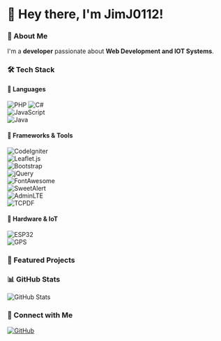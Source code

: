 # 👋 Hey there, I'm JimJ0112!

### 🚀 About Me  
I'm a **developer** passionate about **Web Development and IOT Systems**.  

### 🛠️ Tech Stack  

#### 🔹 Languages  
![PHP](https://img.shields.io/badge/PHP-%23777BB4.svg?style=for-the-badge&logo=php&logoColor=white) 
![C#](https://img.shields.io/badge/C%23-%23239120.svg?style=for-the-badge&logo=c-sharp&logoColor=white)  
![JavaScript](https://img.shields.io/badge/JavaScript-%23F7DF1E.svg?style=for-the-badge&logo=javascript&logoColor=black)  
![Java](https://img.shields.io/badge/Java-%23ED8B00.svg?style=for-the-badge&logo=openjdk&logoColor=white)  


#### 🔹 Frameworks & Tools
![CodeIgniter](https://img.shields.io/badge/CodeIgniter-%23EE4623.svg?style=for-the-badge&logo=codeigniter&logoColor=white)  
![Leaflet.js](https://img.shields.io/badge/Leaflet.js-%23199900.svg?style=for-the-badge&logo=leaflet&logoColor=white)  
![Bootstrap](https://img.shields.io/badge/Bootstrap-%23563D7C.svg?style=for-the-badge&logo=bootstrap&logoColor=white)  
![jQuery](https://img.shields.io/badge/jQuery-%230769AD.svg?style=for-the-badge&logo=jquery&logoColor=white)  
![FontAwesome](https://img.shields.io/badge/FontAwesome-%23339AF0.svg?style=for-the-badge&logo=fontawesome&logoColor=white)  
![SweetAlert](https://img.shields.io/badge/SweetAlert-%23FF4F4F.svg?style=for-the-badge&logo=alert&logoColor=white)  
![AdminLTE](https://img.shields.io/badge/AdminLTE-%230071C5.svg?style=for-the-badge&logo=bootstrap&logoColor=white)  
![TCPDF](https://img.shields.io/badge/TCPDF-%23007ACC.svg?style=for-the-badge&logo=pdf&logoColor=white)  

#### 🔹 Hardware & IoT  
![ESP32](https://img.shields.io/badge/ESP32-%2300A4FF.svg?style=for-the-badge&logo=espressif&logoColor=white)  
![GPS](https://img.shields.io/badge/GY--NEO6MV2-%234285F4.svg?style=for-the-badge&logo=gnss&logoColor=white)  

### 📌 Featured Projects  

### 📊 GitHub Stats  
![GitHub Stats](https://github-readme-stats.vercel.app/api?username=JimJ0112&show_icons=true&theme=dark)  

### 🔗 Connect with Me  
[![GitHub](https://img.shields.io/badge/GitHub-%23121011.svg?style=for-the-badge&logo=github)](https://github.com/JimJ0112)  
